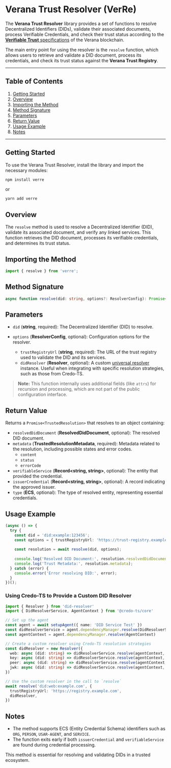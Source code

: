 # Verana Trust Resolver (VerRe)

The **Verana Trust Resolver** library provides a set of functions to resolve Decentralized Identifiers (DIDs), validate their associated documents, process Verifiable Credentials, and check their trust status according to the [**Verifiable Trust** specifications](https://verana-labs.github.io/verifiable-trust-spec/#vt-json-schema-cred-verifiable-trust-json-schema-credential) of the Verana blockchain.

The main entry point for using the resolver is the `resolve` function, which allows users to retrieve and validate a DID document, process its credentials, and check its trust status against the **Verana Trust Registry**.

---

## **Table of Contents**
1. [Getting Started](#getting-started)
1. [Overview](#overview)
1. [Importing the Method](#importing-the-method)
1. [Method Signature](#method-signature)
1. [Parameters](#parameters)
1. [Return Value](#return-value)
1. [Usage Example](#usage-example)
1. [Notes](#notes)

---

## **Getting Started**

To use the Verana Trust Resolver, install the library and import the necessary modules:

```bash
npm install verre
```
or
```bash
yarn add verre
```

## Overview
The `resolve` method is used to resolve a Decentralized Identifier (DID), validate its associated document, and verify any linked services. This function retrieves the DID document, processes its verifiable credentials, and determines its trust status.

## Importing the Method
```typescript
import { resolve } from 'verre';
```

## Method Signature
```typescript
async function resolve(did: string, options?: ResolverConfig): Promise<TrustedResolution>
```

## Parameters

- `did` (**string**, required): The Decentralized Identifier (DID) to resolve.

- `options` (**ResolverConfig**, optional): Configuration options for the resolver.
  - `trustRegistryUrl` (**string**, required): The URL of the trust registry used to validate the DID and its services.
  - `didResolver` (**Resolver**, optional): A custom [universal resolver](https://github.com/decentralized-identity/did-resolver) instance. Useful when integrating with specific resolution strategies, such as those from Credo-TS.
> **Note:** This function internally uses additional fields (like `attrs`) for recursion and processing, which are not part of the public configuration interface.

## Return Value
Returns a `Promise<TrustedResolution>` that resolves to an object containing:

- `resolvedDidDocument` (**ResolvedDidDocument**, optional): The resolved DID document.
- `metadata` (**TrustedResolutionMetadata**, required): Metadata related to the resolution, including possible states and error codes.
  - `content`
  - `status`
  - `errorCode`
- `verifiableService` (**Record<string, string>**, optional): The entity that provided the credential.
- `issuerCredential` (**Record<string, string>**, optional): A record indicating the approved issuer.
- `type` (**ECS**, optional): The type of resolved entity, representing essential credentials.

## Usage Example
```typescript
(async () => {
  try {
    const did = 'did:example:123456';
    const options = { trustRegistryUrl: 'https://trust-registry.example.com' };
    
    const resolution = await resolve(did, options);
    
    console.log('Resolved DID Document:', resolution.resolvedDidDocument);
    console.log('Trust Metadata:', resolution.metadata);
  } catch (error) {
    console.error('Error resolving DID:', error);
  }
})();
```

### Using Credo-TS to Provide a Custom DID Resolver

```ts
import { Resolver } from 'did-resolver'
import { DidResolverService, AgentContext } from '@credo-ts/core'

// Set up the agent
const agent = await setupAgent({ name: 'DID Service Test' })
const didResolverService = agent.dependencyManager.resolve(DidResolverService)
const agentContext = agent.dependencyManager.resolve(AgentContext)

// Create a custom resolver using Credo-TS resolution strategies
const didResolver = new Resolver({
  web: async (did: string) => didResolverService.resolve(agentContext, did),
  key: async (did: string) => didResolverService.resolve(agentContext, did),
  peer: async (did: string) => didResolverService.resolve(agentContext, did),
  jwk: async (did: string) => didResolverService.resolve(agentContext, did),
})

// Use the custom resolver in the call to `resolve`
await resolve('did:web:example.com', {
  trustRegistryUrl: 'https://registry.example.com',
  didResolver,
})
```

## Notes
- The method supports ECS (Entity Credential Schema) identifiers such as `ORG`, `PERSON`, `USAR-AGENT`, and `SERVICE`.
- The function exits early if both `issuerCredential` and `verifiableService` are found during credential processing.

This method is essential for resolving and validating DIDs in a trusted ecosystem.

